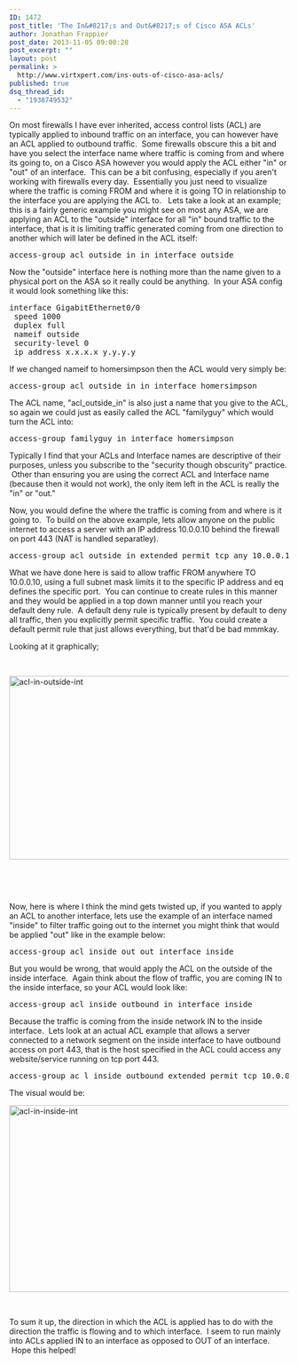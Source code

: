 ```yaml
---
ID: 1472
post_title: 'The In&#8217;s and Out&#8217;s of Cisco ASA ACLs'
author: Jonathan Frappier
post_date: 2013-11-05 09:00:28
post_excerpt: ""
layout: post
permalink: >
  http://www.virtxpert.com/ins-outs-of-cisco-asa-acls/
published: true
dsq_thread_id:
  - "1938749532"
---
```

On most firewalls I have ever inherited, access control lists (ACL) are typically applied to inbound traffic on an interface, you can however have an ACL applied to outbound traffic.  Some firewalls obscure this a bit and have you select the interface name where traffic is coming from and where its going to, on a Cisco ASA however you would apply the ACL either "in" or "out" of an interface.  This can be a bit confusing, especially if you aren't working with firewalls every day.  Essentially you just need to visualize where the traffic is coming FROM and where it is going TO in relationship to the interface you are applying the ACL to.   Lets take a look at an example; this is a fairly generic example you might see on most any ASA, we are applying an ACL to the "outside" interface for all "in" bound traffic to the interface, that is it is limiting traffic generated coming from one direction to another which will later be defined in the ACL itself:
<pre>access-group acl_outside_in in interface outside</pre>
Now the "outside" interface here is nothing more than the name given to a physical port on the ASA so it really could be anything.  In your ASA config it would look something like this:
<pre>interface GigabitEthernet0/0
 speed 1000
 duplex full
 nameif outside
 security-level 0
 ip address x.x.x.x y.y.y.y</pre>
If we changed nameif to homersimpson then the ACL would very simply be:
<pre>access-group acl_outside_in in interface homersimpson</pre>
The ACL name, "acl_outside_in" is also just a name that you give to the ACL, so again we could just as easily called the ACL "familyguy" which would turn the ACL into:
<pre>access-group familyguy in interface homersimpson</pre>
Typically I find that your ACLs and Interface names are descriptive of their purposes, unless you subscribe to the "security though obscurity" practice.  Other than ensuring you are using the correct ACL and Interface name (because then it would not work), the only item left in the ACL is really the "in" or "out."

Now, you would define the where the traffic is coming from and where is it going to.  To build on the above example, lets allow anyone on the public internet to access a server with an IP address 10.0.0.10 behind the firewall on port 443 (NAT is handled separatley).
<pre>access-group acl_outside_in extended permit tcp any 10.0.0.10 255.255.255.255 eq 443</pre>
What we have done here is said to allow traffic FROM anywhere TO 10.0.0.10, using a full subnet mask limits it to the specific IP address and eq defines the specific port.  You can continue to create rules in this manner and they would be applied in a top down manner until you reach your default deny rule.  A default deny rule is typically present by default to deny all traffic, then you explicitly permit specific traffic.  You could create a default permit rule that just allows everything, but that'd be bad mmmkay.

Looking at it graphically;

&nbsp;

<a href="http://www.virtxpert.com/wp-content/uploads/2013/10/acl-in-outside-int.jpg"><img class="aligncenter size-full wp-image-1476" alt="acl-in-outside-int" src="http://www.virtxpert.com/wp-content/uploads/2013/10/acl-in-outside-int.jpg" width="657" height="331" /></a>

&nbsp;

&nbsp;

Now, here is where I think the mind gets twisted up, if you wanted to apply an ACL to another interface, lets use the example of an interface named "inside" to filter traffic going out to the internet you might think that would be applied "out" like in the example below:
<pre>access-group acl_inside_out out interface inside</pre>
But you would be wrong, that would apply the ACL on the outside of the inside interface.  Again think about the flow of traffic, you are coming IN to the inside interface, so your ACL would look like:
<pre>access-group acl_inside_outbound in interface inside</pre>
Because the traffic is coming from the inside network IN to the inside interface.  Lets look at an actual ACL example that allows a server connected to a network segment on the inside interface to have outbound access on port 443, that is the host specified in the ACL could access any website/service running on tcp port 443.
<pre>access-group ac l_inside_outbound extended permit tcp 10.0.0.10 255.255.255.255 any eq 443</pre>
The visual would be:

<a href="http://www.virtxpert.com/wp-content/uploads/2013/10/acl-in-inside-int.jpg"><img class="aligncenter size-full wp-image-1477" alt="acl-in-inside-int" src="http://www.virtxpert.com/wp-content/uploads/2013/10/acl-in-inside-int.jpg" width="700" height="337" /></a>

&nbsp;

To sum it up, the direction in which the ACL is applied has to do with the direction the traffic is flowing and to which interface.  I seem to run mainly into ACLs applied IN to an interface as opposed to OUT of an interface.  Hope this helped!